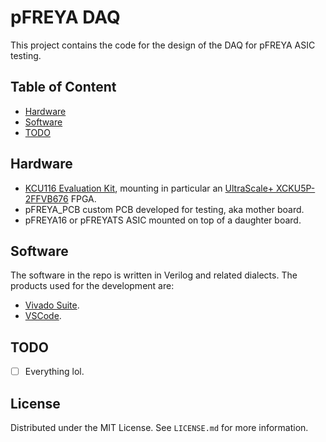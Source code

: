 # pFREYA DAQ
This project contains the code for the design of the DAQ for pFREYA ASIC testing.

## Table of Content
- [Hardware](#hardware)
- [Software](#software)
- [TODO](#todo)

## Hardware
- [KCU116 Evaluation Kit](https://www.xilinx.com/products/boards-and-kits/ek-u1-kcu116-g.html), mounting in particular an [UltraScale+ XCKU5P-2FFVB676](https://www.xilinx.com/products/silicon-devices/fpga/kintex-ultrascale-plus.html#productTable) FPGA.
- pFREYA_PCB custom PCB developed for testing, aka mother board.
- pFREYA16 or pFREYATS ASIC mounted on top of a daughter board.

## Software
The software in the repo is written in Verilog and related dialects. The products used for the development are:
- [Vivado Suite](https://www.xilinx.com/products/design-tools/vivado.html).
- [VSCode](https://code.visualstudio.com/).

## TODO
- [ ] Everything lol.

## License
Distributed under the MIT License. See `LICENSE.md` for more information.
